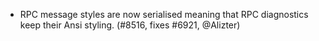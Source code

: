 - RPC message styles are now serialised meaning that RPC diagnostics keep their Ansi
  styling. (#8516, fixes #6921, @Alizter)